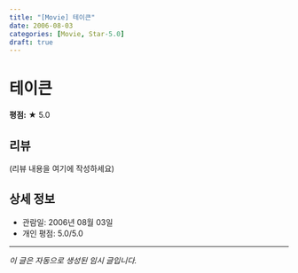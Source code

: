 ```yaml
---
title: "[Movie] 테이큰"
date: 2006-08-03
categories: [Movie, Star-5.0]
draft: true
---
```


# 테이큰

**평점:** ★ 5.0

## 리뷰

(리뷰 내용을 여기에 작성하세요)

## 상세 정보

- 관람일: 2006년 08월 03일
- 개인 평점: 5.0/5.0

---

*이 글은 자동으로 생성된 임시 글입니다.*
